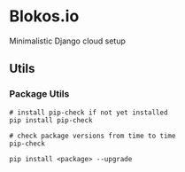 # Blokos.io

Minimalistic Django cloud setup

## Utils

### Package Utils

```shell
# install pip-check if not yet installed
pip install pip-check

# check package versions from time to time
pip-check

pip install <package> --upgrade
```
